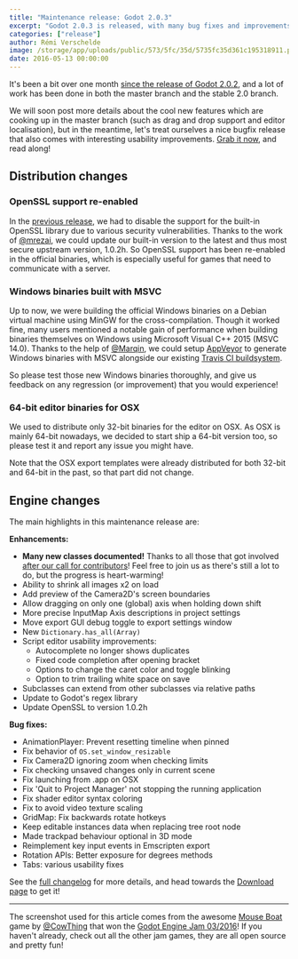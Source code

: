```yaml
---
title: "Maintenance release: Godot 2.0.3"
excerpt: "Godot 2.0.3 is released, with many bug fixes and improvements, updated documentation, and various interesting distribution changes!"
categories: ["release"]
author: Rémi Verschelde
image: /storage/app/uploads/public/573/5fc/35d/5735fc35d361c195318911.png
date: 2016-05-13 00:00:00
---
```


It's been a bit over one month [since the release of Godot 2.0.2](/article/maintenance-release-godot-2-0-2), and a lot of work has been done in both the master branch and the stable 2.0 branch.

We will soon post more details about the cool new features which are cooking up in the master branch (such as drag and drop support and editor localisation), but in the meantime, let's treat ourselves a nice bugfix release that also comes with interesting usability improvements. [Grab it now](/download), and read along!

## Distribution changes

### OpenSSL support re-enabled

In the [previous release](/article/maintenance-release-godot-2-0-2), we had to disable the support for the built-in OpenSSL library due to various security vulnerabilities. Thanks to the work of [@mrezai](https://github.com/mrezai), we could update our built-in version to the latest and thus most secure upstream version, 1.0.2h. So OpenSSL support has been re-enabled in the official binaries, which is especially useful for games that need to communicate with a server.

### Windows binaries built with MSVC

Up to now, we were building the official Windows binaries on a Debian virtual machine using MinGW for the cross-compilation. Though it worked fine, many users mentioned a notable gain of performance when building binaries themselves on Windows using Microsoft Visual C++ 2015 (MSVC 14.0). Thanks to the help of [@Marqin](https://github.com/Marqin), we could setup [AppVeyor](https://ci.appveyor.com/project/GodotBuilder/godot-builds) to generate Windows binaries with MSVC alongside our existing [Travis CI buildsystem](https://travis-ci.org/GodotBuilder/godot-builds).

So please test those new Windows binaries thoroughly, and give us feedback on any regression (or improvement) that you would experience!

### 64-bit editor binaries for OSX

We used to distribute only 32-bit binaries for the editor on OSX. As OSX is mainly 64-bit nowadays, we decided to start ship a 64-bit version too, so please test it and report any issue you might have.

Note that the OSX export templates were already distributed for both 32-bit and 64-bit in the past, so that part did not change.

## Engine changes

The main highlights in this maintenance release are:

**Enhancements:**

* **Many new classes documented!** Thanks to all those that got involved [after our call for contributors](/article/fill-blank-class-reference)! Feel free to join us as there's still a lot to do, but the progress is heart-warming!
* Ability to shrink all images x2 on load
* Add preview of the Camera2D's screen boundaries
* Allow dragging on only one (global) axis when holding down shift
* More precise InputMap Axis descriptions in project settings
* Move export GUI debug toggle to export settings window
* New ``Dictionary.has_all(Array)``
* Script editor usability improvements:
  - Autocomplete no longer shows duplicates
  - Fixed code completion after opening bracket
  - Options to change the caret color and toggle blinking
  - Option to trim trailing white space on save
* Subclasses can extend from other subclasses via relative paths
* Update to Godot's regex library
* Update OpenSSL to version 1.0.2h

**Bug fixes:**

* AnimationPlayer: Prevent resetting timeline when pinned
* Fix behavior of ``OS.set_window_resizable``
* Fix Camera2D ignoring zoom when checking limits
* Fix checking unsaved changes only in current scene
* Fix launching from .app on OSX
* Fix 'Quit to Project Manager' not stopping the running application
* Fix shader editor syntax coloring
* Fix to avoid video texture scaling
* GridMap: Fix backwards rotate hotkeys
* Keep editable instances data when replacing tree root node
* Made trackpad behaviour optional in 3D mode
* Reimplement key input events in Emscripten export
* Rotation APIs: Better exposure for degrees methods
* Tabs: various usability fixes

See the [full changelog](https://github.com/godotengine/godot-builds/releases/2.0.3/Godot_v2.0.3_stable_changelog.txt) for more details, and head towards the [Download page](-download) to get it!

---

The screenshot used for this article comes from the awesome [Mouse Boat](https://cowthing.itch.io/mouse-boat) game by [@CowThing](https://github.com/CowThing) that won the [Godot Engine Jam 03/2016](https://itch.io/jam/godotjam032016/results)! If you haven't already, check out all the other jam games, they are all open source and pretty fun!
